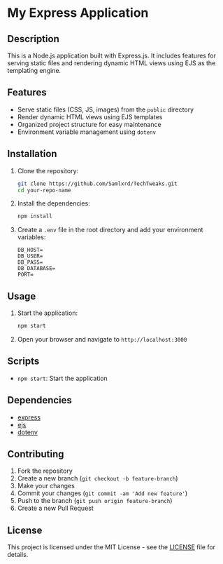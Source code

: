 # My Express Application

## Description

This is a Node.js application built with Express.js. It includes features for serving static files and rendering dynamic HTML views using EJS as the templating engine.

## Features

- Serve static files (CSS, JS, images) from the `public` directory
- Render dynamic HTML views using EJS templates
- Organized project structure for easy maintenance
- Environment variable management using `dotenv`

## Installation

1. Clone the repository:

   ```sh
   git clone https://github.com/Samlxrd/TechTweaks.git
   cd your-repo-name
   ```

2. Install the dependencies:

   ```sh
   npm install
   ```

3. Create a `.env` file in the root directory and add your environment variables:

   ```env
   DB_HOST=
   DB_USER=
   DB_PASS=
   DB_DATABASE=
   PORT=
   ```

## Usage

1. Start the application:

   ```sh
   npm start
   ```

2. Open your browser and navigate to `http://localhost:3000`

## Scripts

- `npm start`: Start the application

## Dependencies

- [express](https://www.npmjs.com/package/express)
- [ejs](https://www.npmjs.com/package/ejs)
- [dotenv](https://www.npmjs.com/package/dotenv)

## Contributing

1. Fork the repository
2. Create a new branch (`git checkout -b feature-branch`)
3. Make your changes
4. Commit your changes (`git commit -am 'Add new feature'`)
5. Push to the branch (`git push origin feature-branch`)
6. Create a new Pull Request

## License

This project is licensed under the MIT License - see the [LICENSE](LICENSE) file for details.
